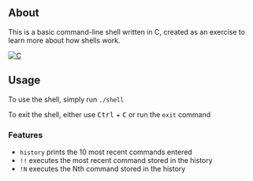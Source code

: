 ## About
This is a basic command-line shell written in C, created as an exercise to learn more about how shells work.

[![C](https://img.shields.io/badge/C-00599C?logo=c&logoColor=white)](#)

## Usage

To use the shell, simply run `./shell`

To exit the shell, either use <kbd>Ctrl</kbd> + <kbd>C</kbd> or run the `exit` command

### Features
  * `history` prints the 10 most recent commands entered
  * `!!` executes the most recent command stored in the history
  *  `!N` executes the Nth command stored in the history
